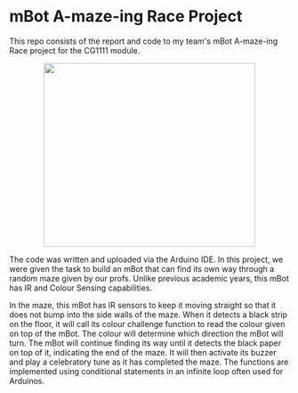 # mBot A-maze-ing Race Project

This repo consists of the report and code to my team's mBot A-maze-ing Race project for the CG1111 module.

<p align="center">
  <img src="https://github.com/ashrafjfr/mBot-A-maze-ing-Race-Project/blob/main/mBot_pic/mbot.png" width="380" height="330">
</p>

The code was written and uploaded via the Arduino IDE. In this project, we were given the task to build an mBot that can find its own way through a random maze given by our profs. Unlike previous academic years, this mBot has IR and Colour Sensing capabilities.

In the maze, this mBot has IR sensors to keep it moving straight so that it does not bump into the side walls of the maze. When it detects a black strip on the floor, it will call its colour challenge function to read the colour given on top of the mBot. The colour will determine which direction the mBot will turn. The mBot will continue finding its way until it detects the black paper on top of it, indicating the end of the maze. It will then activate its buzzer and play a celebratory tune as it has completed the maze. The functions are implemented using conditional statements in an infinite loop often used for Arduinos.
